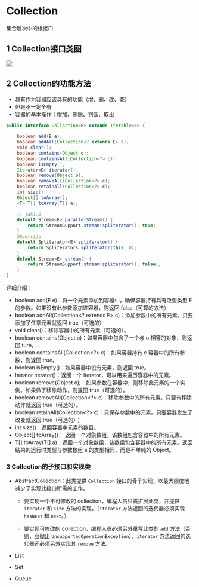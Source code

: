 # Collection

集合层次中的根接口

## 1 Collection接口类图

![](https://yeyangshu-picgo.oss-cn-shanghai.aliyuncs.com/img/image-20201119233411381.png)

## 2 Collection的功能方法

- 具有作为容器应该具有的功能（增、删、改、查）
- 但是不一定全有
- 容器的基本操作：增加、删除、判断、取出

```java
public interface Collection<E> extends Iterable<E> {
    
    boolean add(E e);
    boolean addAll(Collection<? extends E> c);
    void clear();
    boolean contains(Object o);
    boolean containsAll(Collection<?> c);
    boolean isEmpty();
    Iterator<E> iterator();
    boolean remove(Object o);
    boolean removeAll(Collection<?> c);
    boolean retainAll(Collection<?> c);
    int size();
    Object[] toArray();
    <T> T[] toArray(T[] a);
    
    // jdk1.8
    default Stream<E> parallelStream() {
        return StreamSupport.stream(spliterator(), true);
    }
    @Override
    default Spliterator<E> spliterator() {
        return Spliterators.spliterator(this, 0);
    }
    default Stream<E> stream() {
        return StreamSupport.stream(spliterator(), false);
    }
}
```

详细介绍：

- boolean add(E e)：将一个元素添加到容器中，确保容器持有具有泛型类型 E 的参数。如果没有此参数添加进容器，则返回 false（可算的方法）
- boolean addAll(Collection<? extends E> c)：添加参数中的所有元素。只要添加了任意元素就返回 true（可选的）
- void clear()：移除容器中的所有元素（可选的）。
- boolean contains(Object o)：如果容器中包含了一个与 o 相等的对象，则返回 ture。
- boolean containsAll(Collection<?> c)：如果容器持有 c 容器中的所有参数，则返回 true。
- boolean isEmpty()：如果容器中没有元素，则返回 true。
- Iterator<E> iterator()：返回一个 Iterator<E>，可以用来遍历容器中的元素。
- boolean remove(Object o);：如果参数在容器中，则移除此元素的一个实例。如果做了移除动作，则返回 true（可选的）。
- boolean removeAll(Collection<?> c)：移除参数中的所有元素。只要有移除动作就返回 true（可选的）。
- boolean retainAll(Collection<?> c)：只保存参数中的元素。只要容器发生了改变就返回 true（可选的）；
- int size()：返回容器中元素的数目。
- Object[] toArray()： 返回一个对象数组，该数组包含容器中的所有元素。
-  <T> T[] toArray(T[] a)：返回一个对象数组，该数组包含容器中的所有元素。返回结果的运行时类型与参数数组 a 的类型相同，而是不单纯的 Object。

### 3 Collection的子接口和实现类

- AbstractCollection：此类提供 `Collection` 接口的骨干实现，以最大限度地减少了实现此接口所需的工作。 

  - 要实现一个不可修改的 collection，编程人员只需扩展此类，并提供 `iterator` 和 `size`  方法的实现。（`iterator` 方法返回的迭代器必须实现 `hasNext` 和 `next`。）

  - 要实现可修改的 collection，编程人员必须另外重写此类的 `add` 方法（否则，会抛出  `UnsupportedOperationException`），`iterator` 方法返回的迭代器还必须另外实现其  `remove` 方法。

- List
- Set
- Queue